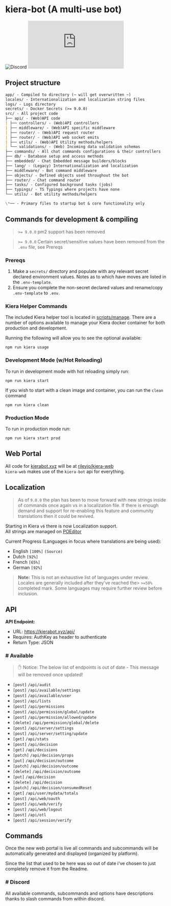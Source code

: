 # kiera-bot (A multi-use bot)

![Discord](https://img.shields.io/discord/389204362959781899?label=Discord&logo=discord&style=flat-square)
![Matrix](https://img.shields.io/matrix/kiera-general:matrix.org?label=Matrix&logo=matrix&server_fqdn=matrix.org&style=flat-square)

## Project structure

```md
app/ - Compiled to directory (~ will get overwritten ~)
locales/ - Internationalization and localization string files
logs/ - Logs directory
secrets/ - Docker Secrets (>= 9.0.0)
src/ - All project code
├── api/ - (Web)API code
| ├── controllers/ - (Web)API controllers
| ├── middleware/ - (Web)API specific middleware
| ├── router/ - (Web)API request router
| ├── router/ - (Web)API web socket emits
| ├── utils/ - (Web)API Utility methods/helpers
| └── validations/ - (Web) Incoming data validation schemas
├── commands/ - All chat commands configurations & their controllers
├── db/ - Database setup and access methods
├── embedded/ - Chat Embedded message builders/blocks
├── lang/ - (Legacy) Internationalization and localization
├── middleware/ - Bot command middleware
├── objects/ - Defined objects used throughout the bot
├── router/ - Chat command router
├── tasks/ - Configured background tasks (jobs)
├── typings/ - TS Typings where projects have none
└── utils/ - Bot utility methods/helpers

\*── - Primary files to startup bot & core functionality only
```

## Commands for development & compiling

> `>= 9.0.0` pm2 support has been removed

> `>= 9.0.0` Certain secret/sensitive values have been removed from the `.env` file, see Prereqs

### Prereqs

1. Make a `secrets/` directory and populate with any relevant secret declared environment values. Notes as to which have moves are listed in the `.env-template`.
2. Ensure you complete the non-secret declared values and rename/copy `.env-template` to `.env`.

### Kiera Helper Commands

The included Kiera helper tool is located in [scripts/manage](). There are a number of options
available to manage your Kiera docker container for both production and development.

Running the following will allow you to see the optional available:

`npm run kiera usage`

### Development Mode (w/Hot Reloading)

To run in development mode with hot reloading simply run:

`npm run kiera start`

If you wish to start with a clean image and container, you can run the `clean` command

`npm run kiera clean`

### Production Mode

To run in production mode run:

`npm run kiera start prod`

## Web Portal

All code for [kierabot.xyz](https://kierabot.xyz) will be at [rileyio/kiera-web](https://github.com/rileyio/kiera-web)  
`kiera-web` makes use of the `kiera-bot` api for everything.

## Localization

> As of `9.0.0` the plan has been to move forward with new strings inside of commands once again vs in a localization file.
> If there is enough demand and support for re-enabling this feature and community translations then it could be revived.

Starting in Kiera `v6` there is now Localization support.  
All strings are managed on [POEditor](https://kierabot.xyz/translate)

Current Progress (Languages in focus where translations are being used):

- English `[100%]` `(Source)`
- Dutch `[92%]`
- French `[65%]`
- German `[92%]`

> **Note:** This is not an exhaustive list of languages under review.
> Locales are generally included after they've reached the> `>=50%` completed mark.
> Some languages may require further review before inclusion.

## API

**API Endpoint:**

- URL: <https://kierabot.xyz/api/>
- Requires: AuthKey as header to authenticate
- Return Type: JSON

### # Available

> ✋ Notice: The below list of endpoints is out of date - This message will be removed once updated!

- `[post]` `/api/audit`
- `[post]` `/api/available/settings`
- `[post]` `/api/available/user`
- `[post]` `/api/lists`
- `[post]` `/api/permissions`
- `[post]` `/api/permission/global/update`
- `[post]` `/api/permission/allowed/update`
- `[delete]` `/api/permission/global/delete`
- `[post]` `/api/server/settings`
- `[post]` `/api/server/setting/update`
- `[get]` `/api/stats`
- `[post]` `/api/decision`
- `[get]` `/api/decisions`
- `[patch]` `/api/decision/props`
- `[put]` `/api/decision/outcome`
- `[patch]` `/api/decision/outcome`
- `[delete]` `/api/decision/outcome`
- `[put]` `/api/decision`
- `[delete]` `/api/decision`
- `[patch]` `/api/decision/consumedReset`
- `[get]` `/api/user/mydata/totals`
- `[post]` `/api/web/oauth`
- `[post]` `/api/web/verify`
- `[post]` `/api/web/logout`
- `[post]` `/api/otl`
- `[post]` `/api/session/verify`

## Commands

Once the new web portal is live all commands and subcommands will be automatically generated and displayed (organized by platform).

Since the list that used to be here was so out of date i've chosen to just completely remove it from the Readme.

### # Discord

All available commands, subcommands and options have descriptions thanks to slash commands from within discord.
